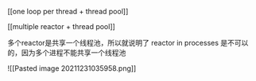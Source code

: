 [[one loop per thread + thread pool]]

[[multiple reactor + thread pool]]

多个reactor是共享一个线程池，所以就说明了 reactor in processes 是不可以的，因为多个进程不能共享一个线程池

![[Pasted image 20211231035958.png]]